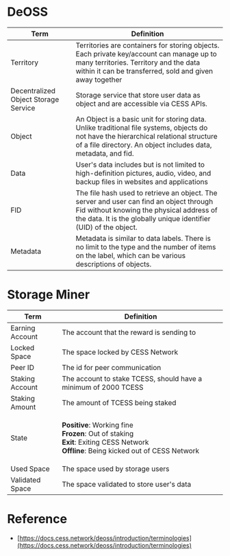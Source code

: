 <!--
# General

| Term                                             | Definition |
| ------------------------------------------------ | ---------- |
| Block                                            | -          |
| Blockchain                                       | -          |
| Content IDentifier (CID)                         | -          |
| Continuous Availability Proof of Storage (CAPoS) | -          |
| Data Chunk                                       | -          |
| Data Fragment                                    | -          |
| Data Segment                                     | -          |
| Epoch                                            | -          |
| Era                                              | -          |
| File ID (FID)                                    | -          |
| Hash                                             | -          |
| Merkle Root                                      | -          |
| Multi-format Data Rights Confirmation (MDRC)     | -          |
| Peer-to-peer Network                             | -          |
| Proof of Data Reduplication and Recovery (PoDR²) | -          |
| Proxy Re-encryption Technology (PReT)            | -          |
| Random Rotational Selection (R²S)                | -          |
| Reputation Rotational Consensus (R²C)            | -          |
| Slot                                             | -          |
| Smart Contract                                   | -          |
| Tag                                              | -          |
| TEE Worker                                       | -          |
| Transaction Hash                                 | -          |
| Transaction                                      | -          |
| Trusted Execution Environment (TEE)              | -          |
| WebAssembly (Wasm)                               | -          |

-->

# DeOSS

| Term                                 | Definition |
| ------------------------------------ | ---------- |
| Territory                            | Territories are containers for storing objects. Each private key/account can manage up to many territories. Territory and the data within it can be transferred, sold and given away together |
| Decentralized Object Storage Service | Storage service that store user data as object and are accessible via CESS APIs. |
| Object                               | An Object is a basic unit for storing data. Unlike traditional file systems, objects do not have the hierarchical relational structure of a file directory. An object includes data, metadata, and fid. |
| Data | User's data includes but is not limited to high-definition pictures, audio, video, and backup files in websites and applications |
| FID | The file hash used to retrieve an object. The server and user can find an object through Fid without knowing the physical address of the data. It is the globally unique identifier (UID) of the object. |
| Metadata | Metadata is similar to data labels. There is no limit to the type and the number of items on the label, which can be various descriptions of objects. |

# Storage Miner

| Term            | Definition                                                                                                                                                                                             |
| --------------- | ------------------------------------------------------------------------------------------------------------------------------------------------------------------------------------------------------ |
| Earning Account | The account that the reward is sending to                                                                                                                                                              |
| Locked Space    | The space locked by CESS Network                                                                                                                                                                       |
| Peer ID         | The id for peer communication                                                                                                                                                                          |
| Staking Account | The account to stake TCESS, should have a minimum of 2000 TCESS                                                                                                                                        |
| Staking Amount  | The amount of TCESS being staked                                                                                                                                                                       |
| State           | <p><strong>Positive</strong>: Working fine<br><strong>Frozen</strong>: Out of staking<br><strong>Exit</strong>: Exiting CESS Network<br><strong>Offline</strong>: Being kicked out of CESS Network</p> |
| Used Space      | The space used by storage users                                                                                                                                                                        |
| Validated Space | The space validated to store user's data                                                                                                                                                               |

# Reference

* [https://docs.cess.network/deoss/introduction/terminologies](https://docs.cess.network/deoss/introduction/terminologies)
